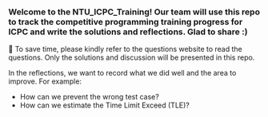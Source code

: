 ### Welcome to the NTU_ICPC_Training! Our team will use this repo to track the competitive programming training progress for ICPC and write the solutions and reflections. Glad to share :)

📒 To save time, please kindly refer to the questions website to read the questions. Only the solutions and discussion will be presented in this repo.

In the reflections, we want to record what we did well and the area to improve. For example:
- How can we prevent the wrong test case? 
- How can we estimate the Time Limit Exceed (TLE)?